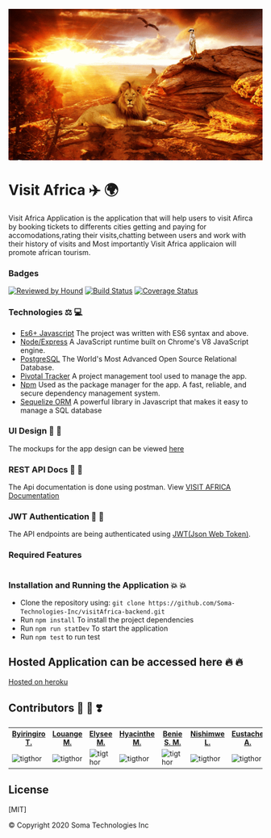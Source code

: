 


<a href="h" target="blank"><img align="center" src="https://raw.githubusercontent.com/tigthor/to-do-app/main/ezgif.com-gif-maker%20(2).gif" alt="tigthor" height="300" width="1200" /></a>


# Visit Africa  :airplane: :earth_africa:
Visit Africa Application is the application that will help users to visit Afirca by booking tickets to differents cities getting and paying for accomodations,rating their visits,chatting between users and work with their history of visits and Most importantly Visit Africa applicaion will promote african tourism.

### Badges
[![Reviewed by Hound](https://img.shields.io/badge/Reviewed%20by-Hound-blueviolet)](https://houndci.com)
[![Build Status](https://travis-ci.org/Soma-Technologies-Inc/visitAfrica-backend.svg?branch=develop)](https://travis-ci.org/Soma-Technologies-Inc/visitAfrica-backend)
[![Coverage Status](https://coveralls.io/repos/github/Soma-Technologies-Inc/visitAfrica-backend/badge.svg?branch=ch-code-coverage-175494032)](https://coveralls.io/github/Soma-Technologies-Inc/visitAfrica-backend?branch=ch-code-coverage-175494032)

### Technologies :balance_scale: :computer:
* [Es6+ Javascript](https://www.ecma-international.org/ecma-262/9.0/index.html) The project was written with ES6 syntax and above.
* [Node/Express](https://nodejs.org/en/) A JavaScript runtime built on Chrome's V8 JavaScript engine.
* [PostgreSQL](https://www.postgresql.org/) The World's Most Advanced Open Source Relational Database.
* [Pivotal Tracker](https://www.pivotaltracker.com) A project management tool used to manage the app.
* [Npm](https://www.npmjs.com/) Used as the package manager for the app. A fast, reliable, and secure dependency management system.
* [Sequelize ORM](https://sequelize.org/v3/) A powerful library in Javascript that makes it easy to manage a SQL database


### UI Design :rocket: :rocket:
The mockups for the app design can be viewed [here](https://www.pivotaltracker.com/n/projects/2474529)


### REST API Docs 	:clap: 	:clap:
The Api documentation is done using postman. View [VISIT AFRICA Documentation](https://www.getpostman.com/collections/441a0bf9e581e7f8b87e)

### JWT Authentication :raised_hands: :raised_hands:
The API endpoints are being authenticated using [JWT(Json Web Token)](https://jwt.io/).

### Required Features

```

```

### Installation and Running the Application :collision: :collision:

* Clone the repository using: `git clone https://github.com/Soma-Technologies-Inc/visitAfrica-backend.git`
* Run `npm install` To install the project dependencies
* Run `npm run statDev` To start the application
* Run `npm test` to run test

## Hosted Application can be accessed here 	:fire: :fire: 
[Hosted on heroku](https://visitafrica-backend.herokuapp.com/)

## Contributors :star_struck: :star_struck: :heavy_heart_exclamation:

<table style="width:100%">
  <tr>
    <th><a href="https://github.com/tigthor">Byiringiro T.</a></th>
    <th><a href="https://github.com/LouangeMu">Louange M.</a></th>
    <th><a href="https://github.com/engmutabazi100">Elysee M.</a></th>
    <th><a href="https://github.com/Hyacinthe396">Hyacinthe M.</a></th> 
    <th><a href="https://github.com/BenieSereine">Benie S. M.</a></th> 
    <th><a href="https://github.com/Liliane003">Nishimwe L.</a></th> 
    <th><a href="https://github.com/eustacheAki">Eustache A.</a></th> 
  </tr>
  <tr>
    <td><img align="center" src="https://i.ibb.co/z2S5bkh/43029221-2108225642763593-8148098077761208320-n-removebg.jpg" alt="tigthor" height="145" width="145">       </td>
    <td><img align="center" src="https://ca.slack-edge.com/T01247ZBS3H-U01DGM3JZ7W-c72f14089b28-512" alt="tigthor" height="130" width="130"></td>
    <td><img align="center" src="https://ca.slack-edge.com/T01247ZBS3H-U019S7P39U3-3e359057774d-512" alt="tigthor" height="130" width="130"></td>
    <td><img align="center" src="https://ca.slack-edge.com/T01247ZBS3H-U01DGM3GDE0-6a15250cdf81-512" alt="tigthor" height="130" width="130"></td>
    <td><img align="center" src="https://ca.slack-edge.com/T01247ZBS3H-U01DGM3J0LU-ddbc81fb69aa-512" alt="tigthor" height="130" width="130"></td>
    <td><img align="center" src="https://ca.slack-edge.com/T01247ZBS3H-U01D7DR543X-dbbccf607829-512" alt="tigthor" height="130" width="130"></td>
    <td><img align="center" src="https://ca.slack-edge.com/T01247ZBS3H-U01BUNW1B2R-d2b0784c5e64-512" alt="tigthor" height="130" width="130"></td>
  </tr>
</table>


## License
[MIT]



<footer>&copy; Copyright 2020 Soma Technologies Inc</footer>
